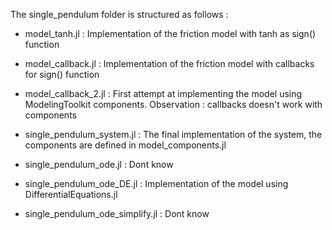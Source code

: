 The single_pendulum folder is structured as follows :

 - model_tanh.jl :
 Implementation of the friction model with tanh as sign() function

 - model_callback.jl :
 Implementation of the friction model with callbacks for sign() function

 - model_callback_2.jl :
 First attempt at implementing the model using ModelingToolkit components. Observation : callbacks doesn't work with components

 - single_pendulum_system.jl :
 The final implementation of the system, the components are defined in model_components.jl

 - single_pendulum_ode.jl :
 Dont know

 - single_pendulum_ode_DE.jl :
 Implementation of the model using DifferentialEquations.jl

 - single_pendulum_ode_simplify.jl :
 Dont know

